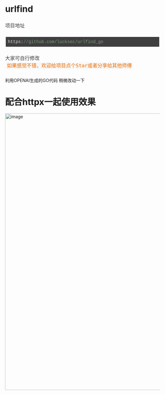 # urlfind




<div class="output_wrapper" id="output_wrapper_id" style="font-size: 16px; color: rgb(62, 62, 62); line-height: 1.6; word-spacing: 0px; letter-spacing: 0px; font-family: 'Helvetica Neue', Helvetica, 'Hiragino Sans GB', 'Microsoft YaHei', Arial, sans-serif;"><p style="font-size: inherit; color: inherit; line-height: inherit; padding: 0px; margin: 1.5em 0px;">项目地址</p>
<pre style="font-size: inherit; color: inherit; line-height: inherit; margin: 0px; padding: 0px;"><code class="hljs cpp" style="overflow-wrap: break-word; margin: 0px 2px; line-height: 18px; font-size: 14px; font-weight: normal; word-spacing: 0px; letter-spacing: 0px; font-family: Consolas, Inconsolata, Courier, monospace; border-radius: 0px; overflow-x: auto; padding: 0.5em; background: rgb(63, 63, 63); color: rgb(220, 220, 220); white-space: pre !important; word-wrap: normal !important; word-break: normal !important; overflow: auto !important; display: -webkit-box !important;">https:<span class="hljs-comment" style="font-size: inherit; line-height: inherit; margin: 0px; padding: 0px; color: rgb(127, 159, 127); word-wrap: inherit !important; word-break: inherit !important;">//github.com/lucksec/urlfind_go</span><br></code></pre>
<p style="font-size: inherit; color: inherit; line-height: inherit; padding: 0px; margin: 1.5em 0px;">大家可自行修改<br><code style="font-size: inherit; line-height: inherit; overflow-wrap: break-word; padding: 2px 4px; border-radius: 4px; margin: 0px 2px; color: rgb(233, 105, 0); background: rgb(248, 248, 248);">如果感觉不错，欢迎给项目点个Star或者分享给其他师傅</code></p></div>

利用OPENAI生成的GO代码
稍微改动一下

# 配合httpx一起使用效果


<img width="901" alt="image" src="https://user-images.githubusercontent.com/59011386/206194870-48afca86-6a87-455f-8413-ea1683b12b99.png">

